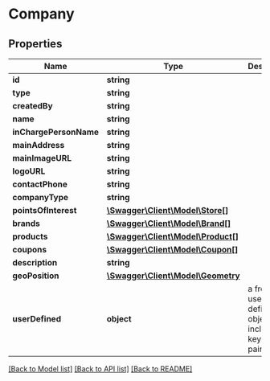 # Company

## Properties
Name | Type | Description | Notes
------------ | ------------- | ------------- | -------------
**id** | **string** |  | 
**type** | **string** |  | [optional] 
**createdBy** | **string** |  | [optional] 
**name** | **string** |  | [optional] 
**inChargePersonName** | **string** |  | [optional] 
**mainAddress** | **string** |  | [optional] 
**mainImageURL** | **string** |  | [optional] 
**logoURL** | **string** |  | [optional] 
**contactPhone** | **string** |  | [optional] 
**companyType** | **string** |  | [optional] 
**pointsOfInterest** | [**\Swagger\Client\Model\Store[]**](Store.md) |  | [optional] 
**brands** | [**\Swagger\Client\Model\Brand[]**](Brand.md) |  | [optional] 
**products** | [**\Swagger\Client\Model\Product[]**](Product.md) |  | [optional] 
**coupons** | [**\Swagger\Client\Model\Coupon[]**](Coupon.md) |  | [optional] 
**description** | **string** |  | [optional] 
**geoPosition** | [**\Swagger\Client\Model\Geometry**](Geometry.md) |  | [optional] 
**userDefined** | **object** | a free form user defined object that includes key - value pairs | [optional] 

[[Back to Model list]](../README.md#documentation-for-models) [[Back to API list]](../README.md#documentation-for-api-endpoints) [[Back to README]](../README.md)


